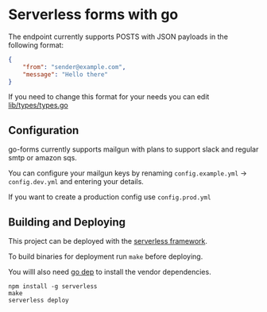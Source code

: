 # Serverless forms with go

The endpoint currently supports POSTS with JSON payloads in the following format:

```json
{
    "from": "sender@example.com",
    "message": "Hello there"
}
```

If you need to change this format for your needs you can edit [lib/types/types.go](lib/types/types.go)

## Configuration

go-forms currently supports mailgun with plans to support slack and regular smtp or amazon sqs.

You can configure your mailgun keys by renaming `config.example.yml` -> `config.dev.yml` and entering your details.

If you want to create a production config use `config.prod.yml`

## Building and Deploying

This project can be deployed with the [serverless framework](https://github.com/serverless/serverless).

To build binaries for deployment run `make` before deploying.

You willl also need [go dep](https://github.com/golang/dep) to install the vendor dependencies.

```
npm install -g serverless
make
serverless deploy
```






